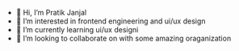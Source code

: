 - 👋 Hi, I’m Pratik Janjal
- 👀 I’m interested in frontend engineering and ui/ux design 
- 🌱 I’m currently learning ui/ux designi
- 💞️ I’m looking to collaborate on with some amazing oraganization

<!---
PratikJanjal-18/PratikJanjal-18 is a ✨ special ✨ repository because its `README.md` (this file) appears on your GitHub profile.
You can click the Preview link to take a look at your changes.
--->
